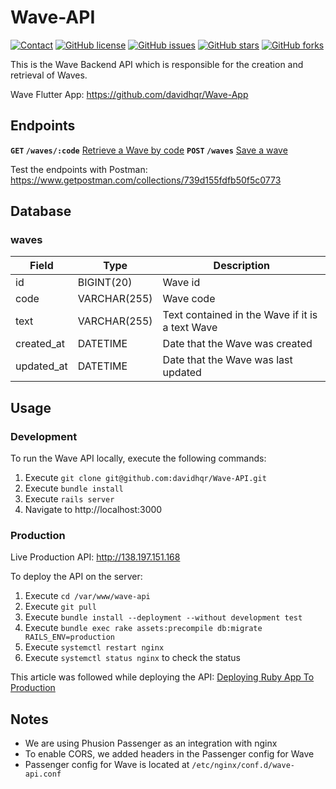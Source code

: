 # Wave-API

[![Contact](https://img.shields.io/badge/contact-%40davidhqr-blue)](https://github.com/davidhqr)
[![GitHub license](https://img.shields.io/github/license/davidhqr/Wave-API)](https://github.com/davidhqr/Wave-API)
[![GitHub issues](https://img.shields.io/github/issues/davidhqr/Wave-API)](https://github.com/davidhqr/Wave-API/issues)
[![GitHub stars](https://img.shields.io/github/stars/davidhqr/Wave-API)](https://github.com/davidhqr/Wave-API/stargazers)
[![GitHub forks](https://img.shields.io/github/forks/davidhqr/Wave-API)](https://github.com/davidhqr/Wave-API/network)

This is the Wave Backend API which is responsible for the creation and retrieval of Waves.

Wave Flutter App: https://github.com/davidhqr/Wave-App

## Endpoints

**`GET` `/waves/:code`** [Retrieve a Wave by code](GET_WAVE.md) 
**`POST` `/waves`** [Save a wave](SAVE_WAVE.md)

Test the endpoints with Postman: https://www.getpostman.com/collections/739d155fdfb50f5c0773

## Database

### waves
| Field      | Type         | Description                                     |
|------------|--------------|-------------------------------------------------|
| id         | BIGINT(20)   | Wave id                                         |
| code       | VARCHAR(255) | Wave code                                       |
| text       | VARCHAR(255) | Text contained in the Wave if it is a text Wave |
| created_at | DATETIME     | Date that the Wave was created                  |
| updated_at | DATETIME     | Date that the Wave was last updated             |

## Usage

### Development

To run the Wave API locally, execute the following commands:
1. Execute `git clone git@github.com:davidhqr/Wave-API.git`
2. Execute `bundle install`
3. Execute `rails server`
4. Navigate to http://localhost:3000

### Production

Live Production API: http://138.197.151.168

To deploy the API on the server:
1. Execute `cd /var/www/wave-api`
1. Execute `git pull`
2. Execute `bundle install --deployment --without development test`
3. Execute `bundle exec rake assets:precompile db:migrate RAILS_ENV=production`
4. Execute `systemctl restart nginx`
5. Execute `systemctl status nginx` to check the status

This article was followed while deploying the API: [Deploying Ruby App To Production](https://www.phusionpassenger.com/library/walkthroughs/deploy/ruby/ownserver/nginx/oss/el7/deploy_app.html)

## Notes
- We are using Phusion Passenger as an integration with nginx
- To enable CORS, we added headers in the Passenger config for Wave
- Passenger config for Wave is located at `/etc/nginx/conf.d/wave-api.conf`
